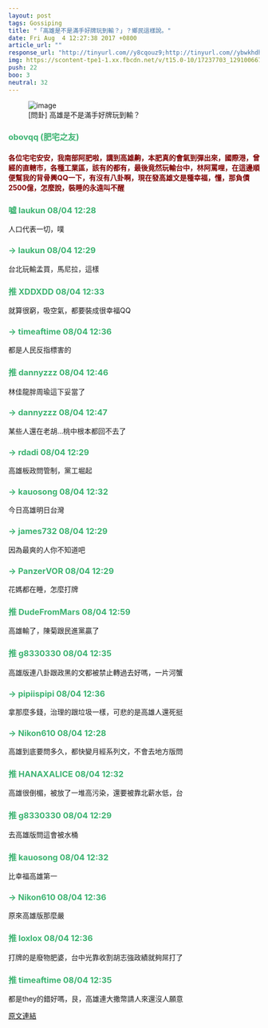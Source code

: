 ```yaml
---
layout: post
tags: Gossiping
title: "「高雄是不是滿手好牌玩到輸？」？鄉民這樣說。"
date: Fri Aug  4 12:27:38 2017 +0800
article_url: ""
response_url: "http://tinyurl.com//y8cqouz9;http://tinyurl.com//ybwkhdhh"
img: https://scontent-tpe1-1.xx.fbcdn.net/v/t15.0-10/17237703_1291006677658610_8495099021159825408_n.jpg?oh=28bc54912d0ed37fcf061b84c0c40850&oe=59F9123D
push: 22
boo: 3
neutral: 32
---
```


<figure>
<img src="https://scontent-tpe1-1.xx.fbcdn.net/v/t15.0-10/17237703_1291006677658610_8495099021159825408_n.jpg?oh=28bc54912d0ed37fcf061b84c0c40850&oe=59F9123D" alt="image">
<figcaption>
[問卦] 高雄是不是滿手好牌玩到輸？
</figcaption>
</figure>



<h3 style="color:MediumSeaGreen;">obovqq (肥宅之友)</h3>

<h4 style="color:Maroon;">各位宅宅安安，我南部阿肥啦，講到高雄齁，本肥真的會氣到彈出來，國際港，曾經的直轄市，各種工業區，該有的都有，最後竟然玩輸台中，林阿罵哩，在這邊順便幫我的背骨興QQ一下，有沒有八卦啊，現在發高雄文是種幸福，懂，那負債2500億，怎麼說，裝睡的永遠叫不醒</h4>

<h3 style="color:MediumSeaGreen;">噓 laukun 08/04 12:28</h3>

<p>人口代表一切，噗</p>

<h3 style="color:MediumSeaGreen;">→ laukun 08/04 12:29</h3>

<p>台北玩輸孟買，馬尼拉，這樣</p>

<h3 style="color:MediumSeaGreen;">推 XDDXDD 08/04 12:33</h3>

<p>就算很窮，吸空氣，都要裝成很幸福QQ</p>

<h3 style="color:MediumSeaGreen;">→ timeaftime 08/04 12:36</h3>

<p>都是人民反指標害的</p>

<h3 style="color:MediumSeaGreen;">推 dannyzzz 08/04 12:46</h3>

<p>林佳龍胖周瑜這下妥當了</p>

<h3 style="color:MediumSeaGreen;">→ dannyzzz 08/04 12:47</h3>

<p>某些人還在老胡...桃中根本都回不去了</p>

<h3 style="color:MediumSeaGreen;">→ rdadi 08/04 12:29</h3>

<p>高雄板政問管制，黨工堀起</p>

<h3 style="color:MediumSeaGreen;">→ kauosong 08/04 12:32</h3>

<p>今日高雄明日台灣</p>

<h3 style="color:MediumSeaGreen;">→ james732 08/04 12:29</h3>

<p>因為最爽的人你不知道吧</p>

<h3 style="color:MediumSeaGreen;">→ PanzerVOR 08/04 12:29</h3>

<p>花媽都在睡，怎麼打牌</p>

<h3 style="color:MediumSeaGreen;">推 DudeFromMars 08/04 12:59</h3>

<p>高雄輸了，陳菊跟民進黨贏了</p>

<h3 style="color:MediumSeaGreen;">推 g8330330 08/04 12:35</h3>

<p>高雄版連八卦跟政黑的文都被禁止轉過去好嗎，一片河蟹</p>

<h3 style="color:MediumSeaGreen;">→ pipiispipi 08/04 12:36</h3>

<p>拿那麼多錢，治理的跟垃圾一樣，可悲的是高雄人還死挺</p>

<h3 style="color:MediumSeaGreen;">→ Nikon610 08/04 12:28</h3>

<p>高雄到底要問多久，都快變月經系列文，不會去地方版問</p>

<h3 style="color:MediumSeaGreen;">推 HANAXALICE 08/04 12:32</h3>

<p>高雄很倒楣，被放了一堆高污染，還要被靠北薪水低，台</p>

<h3 style="color:MediumSeaGreen;">推 g8330330 08/04 12:29</h3>

<p>去高雄版問這會被水桶</p>

<h3 style="color:MediumSeaGreen;">推 kauosong 08/04 12:32</h3>

<p>比幸福高雄第一</p>

<h3 style="color:MediumSeaGreen;">→ Nikon610 08/04 12:36</h3>

<p>原來高雄版那麼嚴</p>

<h3 style="color:MediumSeaGreen;">推 loxlox 08/04 12:36</h3>

<p>打牌的是廢物肥婆，台中光靠收割胡志強政績就夠屌打了</p>

<h3 style="color:MediumSeaGreen;">推 timeaftime 08/04 12:35</h3>

<p>都是they的錯好嗎，艮，高雄連大撒幣請人來還沒人願意</p>

<a href = "https://www.ptt.cc/bbs/Gossiping/M.1501820861.A.3E1.html">原文連結</a>

